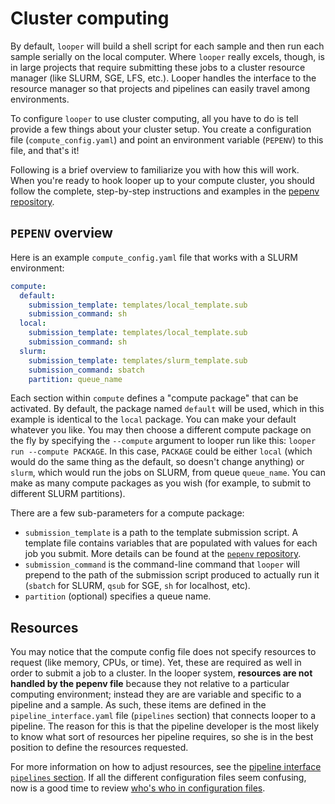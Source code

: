 # Cluster computing

By default, `looper` will build a shell script for each sample and then run each sample serially on the local computer. 
Where `looper` really excels, though, is in large projects that require submitting these jobs to a cluster resource manager 
(like SLURM, SGE, LFS, etc.). Looper handles the interface to the resource manager so that projects and pipelines can easily travel among environments. 

To configure `looper` to use cluster computing, all you have to do is tell provide a few things about your cluster setup. 
You create a configuration file (`compute_config.yaml`) and point an environment variable (`PEPENV`) to this file, and that's it!

Following is a brief overview to familiarize you with how this will work. 
When you're ready to hook looper up to your compute cluster, you should follow the complete, step-by-step instructions 
and examples in the [pepenv repository](https://github.com/pepkit/pepenv). 


## `PEPENV` overview
Here is an example ``compute_config.yaml`` file that works with a SLURM environment:
```yaml
compute:
  default:
    submission_template: templates/local_template.sub
    submission_command: sh
  local:
    submission_template: templates/local_template.sub
    submission_command: sh    
  slurm:
    submission_template: templates/slurm_template.sub
    submission_command: sbatch
    partition: queue_name
```

Each section within `compute` defines a "compute package" that can be activated. 
By default, the package named `default` will be used, which in this example is identical to the `local` package. 
You can make your default whatever you like. 
You may then choose a different compute package on the fly by specifying the `--compute` argument to looper run like this: ``looper run --compute PACKAGE``. 
In this case, `PACKAGE` could be either `local` (which would do the same thing as the default, so doesn't change anything) or `slurm`, 
which would run the jobs on SLURM, from queue `queue_name`. 
You can make as many compute packages as you wish (for example, to submit to different SLURM partitions).

There are a few sub-parameters for a compute package:
- `submission_template` is a path to the template submission script. 
A template file contains variables that are populated with values for each job you submit. 
More details can be found at the [`pepenv` repository](https://github.com/pepkit/pepenv). 
- `submission_command` is the command-line command that `looper` will prepend to the path of the 
submission script produced to actually run it (`sbatch` for SLURM, `qsub` for SGE, `sh` for localhost, etc).
- `partition` (optional) specifies a queue name.


## Resources
You may notice that the compute config file does not specify resources to request (like memory, CPUs, or time). Yet, these are required as well in order to submit a job to a cluster. In the looper system, **resources are not handled by the pepenv file** because they not relative to a particular computing environment; instead they are are variable and specific to a pipeline and a sample. As such, these items are defined in the ``pipeline_interface.yaml`` file (``pipelines`` section) that connects looper to a pipeline. The reason for this is that the pipeline developer is the most likely to know what sort of resources her pipeline requires, so she is in the best position to define the resources requested.

For more information on how to adjust resources, see the [pipeline interface `pipelines` section](#pipeline-configuration). 
If all the different configuration files seem confusing, 
now is a good time to review [who's who in configuration files](#configuration-files).
